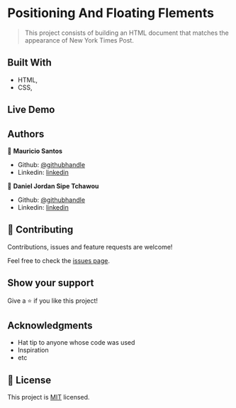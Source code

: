 # Positioning And Floating Flements

> This project consists of building an HTML document that matches the appearance of New York Times Post.

## Built With

- HTML,
- CSS,

## Live Demo


## Authors

👤 **Mauricio Santos**

- Github: [@githubhandle](https://github.com/maosan132)
- Linkedin: [linkedin](https://www.linkedin.com/in/mauricio-santos-a7292910/?originalSubdomain=co)

👤 **Daniel Jordan Sipe Tchawou**

- Github: [@githubhandle](https://github.com/sipe-daniel)
- Linkedin: [linkedin](https://linkedin.com/in/daniel-jordan-sipe-tchawou)

## 🤝 Contributing

Contributions, issues and feature requests are welcome!

Feel free to check the [issues page](issues/).

## Show your support

Give a ⭐️ if you like this project!

## Acknowledgments

- Hat tip to anyone whose code was used
- Inspiration
- etc

## 📝 License

This project is [MIT](lic.url) licensed.
